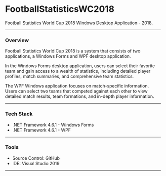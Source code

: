 # FootballStatisticsWC2018

Football Statistics World Cup 2018 Windows Desktop Application - 2018.

---

### **Overview**
Football Statistics World Cup 2018 is a system that consists of two applications, a Windows Forms and WPF desktop application.

In the Windows Forms desktop application, users can select their favorite team and gain access to a wealth of statistics, including detailed player profiles, match summaries, and comprehensive team statistics.

The WPF Windows application focuses on match-specific information. Users can select two teams that competed against each other to view detailed match results, team formations, and in-depth player information.

---

### **Tech Stack**
- .NET Framework 4.6.1 - Windows Forms
- .NET Framework 4.6.1 - WPF

---

### **Tools**
- Source Control: GitHub
- IDE: Visual Studio 2019

---